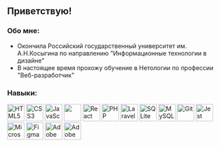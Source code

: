 ## Приветствую!

### Обо мне:
- Окончила Российский государственный университет им. А.Н.Косыгина по направлению "Информационные технологии в дизайне"
- В настоящее время прохожу обучение в Нетологии по профессии "Веб-разработчик"


### Навыки:
<div>
<img width="40" src="https://cdn.jsdelivr.net/gh/devicons/devicon@latest/icons/html5/html5-original.svg" alt="HTML5" />
<img width="40" src="https://cdn.jsdelivr.net/gh/devicons/devicon@latest/icons/css3/css3-original.svg" alt="CSS3" />
<img width="40" src="https://cdn.jsdelivr.net/gh/devicons/devicon@latest/icons/javascript/javascript-original.svg" alt="JavaScript" />
<img width="40" src="https://cdn.jsdelivr.net/gh/devicons/devicon@latest/icons/typescript/typescript-original.svg" alt=""TypeScript" />
<img width="40" src="https://cdn.jsdelivr.net/gh/devicons/devicon@latest/icons/react/react-original.svg" alt="React" />
<img width="40" src="https://cdn.jsdelivr.net/gh/devicons/devicon@latest/icons/php/php-original.svg" alt="PHP" />
<img width="40" src="https://cdn.jsdelivr.net/gh/devicons/devicon@latest/icons/laravel/laravel-original.svg" alt="Laravel" />
<img width="40" src="https://cdn.jsdelivr.net/gh/devicons/devicon@latest/icons/sqlite/sqlite-original.svg" alt="SQLite" />
<img width="40" src="https://cdn.jsdelivr.net/gh/devicons/devicon@latest/icons/mysql/mysql-original.svg" alt="MySQL" />
<img width="40" src="https://cdn.jsdelivr.net/gh/devicons/devicon@latest/icons/git/git-original.svg" alt="Git" />
<img width="40" src="https://cdn.jsdelivr.net/gh/devicons/devicon@latest/icons/jest/jest-plain.svg" alt="Jest" />
<img width="40" src="https://cdn.jsdelivr.net/gh/devicons/devicon@latest/icons/visualstudio/visualstudio-original.svg" alt="Microsoft Visual Studio" />
<img width="40" src="https://cdn.jsdelivr.net/gh/devicons/devicon@latest/icons/figma/figma-original.svg" alt="Figma" />
<img width="40" src="https://cdn.jsdelivr.net/gh/devicons/devicon@latest/icons/photoshop/photoshop-original.svg" alt="Adobe Photoshop" />
<img width="40" src="https://cdn.jsdelivr.net/gh/devicons/devicon@latest/icons/illustrator/illustrator-plain.svg" alt="Adobe Illustrator" />
</div>
